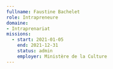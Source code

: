 ```yaml
---
fullname: Faustine Bachelet
role: Intrapreneure
domaine: 
- Intraprenariat
missions:
  - start: 2021-01-05
    end: 2021-12-31
    status: admin
    employer: Ministère de la Culture
---
```



